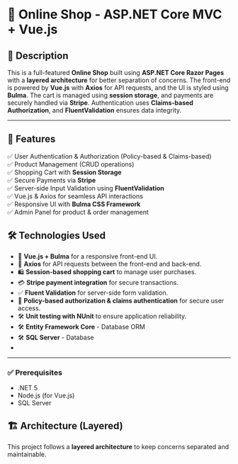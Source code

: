 # 🛒 Online Shop - ASP.NET Core MVC + Vue.js

## 📌 Description  
This is a full-featured **Online Shop** built using **ASP.NET Core Razor Pages** with a **layered architecture** for better separation of concerns. The front-end is powered by **Vue.js** with **Axios** for API requests, and the UI is styled using **Bulma**. The cart is managed using **session storage**, and payments are securely handled via **Stripe**. Authentication uses **Claims-based Authorization**, and **FluentValidation** ensures data integrity.

---

## 🚀 Features  
✅ User Authentication & Authorization (Policy-based & Claims-based)  
✅ Product Management (CRUD operations)  
✅ Shopping Cart with **Session Storage**  
✅ Secure Payments via **Stripe**  
✅ Server-side Input Validation using **FluentValidation**  
✅ Vue.js & Axios for seamless API interactions  
✅ Responsive UI with **Bulma CSS Framework**  
✅ Admin Panel for product & order management  

## 🛠️ Technologies Used  
- 🎨 **Vue.js + Bulma** for a responsive front-end UI.
- 🔄 **Axios** for API requests between the front-end and back-end.
- 🛍️ **Session-based shopping cart** to manage user purchases.
- 💳 **Stripe payment integration** for secure transactions.
- ✅ **Fluent Validation** for server-side form validation.
- 🔑 **Policy-based authorization & claims authentication** for secure user access.
- 🛠️ **Unit testing with NUnit** to ensure application reliability.
- 🛠️ **Entity Framework Core** - Database ORM  
- 🛠️ **SQL Server** - Database
- 
---

### ✅ Prerequisites  
- .NET 5
- Node.js (for Vue.js)  
- SQL Server
  
## 🏗️ Architecture (Layered)  
This project follows a **layered architecture** to keep concerns separated and maintainable.

